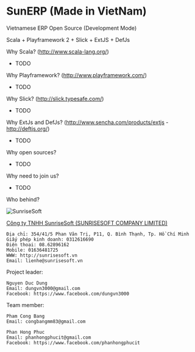 SunERP (Made in VietNam)
======

Vietnamese ERP Open Source (Development Mode)

Scala + Playframework 2 + Slick + ExtJS + DefJs

Why Scala? (http://www.scala-lang.org/)
- TODO

Why Playframework? (http://www.playframework.com/)
- TODO

Why Slick? (http://slick.typesafe.com/)
- TODO

Why ExtJs and DefJs? (http://www.sencha.com/products/extjs - http://deftjs.org/)
- TODO

Why open sources?
- TODO

Why need to join us?
- TODO

Who behind?

![SunriseSoft](https://raw.github.com/dungvn3000/sunerp/master/logo.png "SunriseSoft")

[Công ty TNHH SunriseSoft (SUNRISESOFT COMPANY LIMITED)](http://sunrisesoft.vn)

    Địa chỉ: 354/41/5 Phan Văn Trị, P11, Q. Bình Thạnh, Tp. Hồ Chí Minh
    Giấy phép kinh doanh: 0312616690
    Điện thoại: 08.62896162
    Mobile: 01636481725
    WWW: http://sunrisesoft.vn
    Email: lienhe@sunrisesoft.vn

Project leader:

    Nguyen Duc Dung
    Email: dungvn3000@gmail.com
    Facebook: https://www.facebook.com/dungvn3000

Team member:

    Pham Cong Bang
    Email: congbangmm83@gmail.com

    Phan Hong Phuc
    Email: phanhongphucit@gmail.com
    Facebook: https://www.facebook.com/phanhongphucit